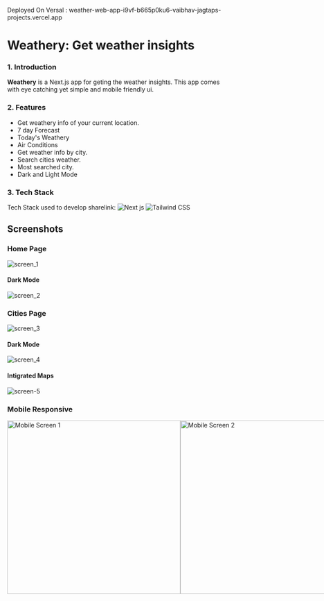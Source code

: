 
Deployed On Versal : weather-web-app-i9vf-b665p0ku6-vaibhav-jagtaps-projects.vercel.app

# Weathery: Get weather insights

### 1. Introduction

**Weathery** is a Next.js app for geting the weather insights. This app comes with eye catching yet simple and mobile friendly ui.

### 2. Features

- Get weathery info of your current location.
- 7 day Forecast
- Today's Weathery
- Air Conditions
- Get weather info by city.
- Search cities weather.
- Most searched city.
- Dark and Light Mode

### 3. Tech Stack

Tech Stack used to develop sharelink:
![Next js](https://img.shields.io/badge/next.js-000000?style=for-the-badge&logo=nextdotjs&logoColor=white)
![Tailwind CSS](https://img.shields.io/badge/Tailwind_CSS-38B2AC?style=for-the-badge&logo=tailwind-css&logoColor=white)

## Screenshots

### Home Page


![screen_1](https://github.com/Ayush-Bulbule/weathery-app/assets/69710917/2fdb0acf-e780-4db4-817c-7a7ee9ac57e4)

#### Dark Mode

![screen_2](https://github.com/Ayush-Bulbule/weathery-app/assets/69710917/5686d2e9-51b8-4848-b4b3-d553ca8f8353)

### Cities Page

![screen_3](https://github.com/Ayush-Bulbule/weathery-app/assets/69710917/86fb2035-9b61-4b68-85e0-0c94e08a8492)

#### Dark Mode

![screen_4](https://github.com/Ayush-Bulbule/weathery-app/assets/69710917/2ade3bc9-16d5-40e2-9b56-2e4e4f0aedf0)

#### Intigrated Maps
![screen-5](https://github.com/Ayush-Bulbule/weathery-app/assets/69710917/ddcd4fe1-e019-4d98-83ec-298dc4587707)

### Mobile Responsive

<div style="display:flex;">
  <img src="https://github.com/Ayush-Bulbule/weathery-app/assets/69710917/4626f716-3520-4b7e-906a-d1553080a386" alt="Mobile Screen 1" width="400"/>
  <img src="https://github.com/Ayush-Bulbule/weathery-app/assets/69710917/c2826c53-83f4-45e7-809d-b9b5007cf351" alt="Mobile Screen 2" width="400"/>
</div>
